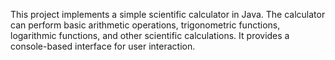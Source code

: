 This project implements a simple scientific calculator in Java. The calculator can perform basic arithmetic operations, trigonometric functions, logarithmic functions, and other scientific calculations. It provides a console-based interface for user interaction.

